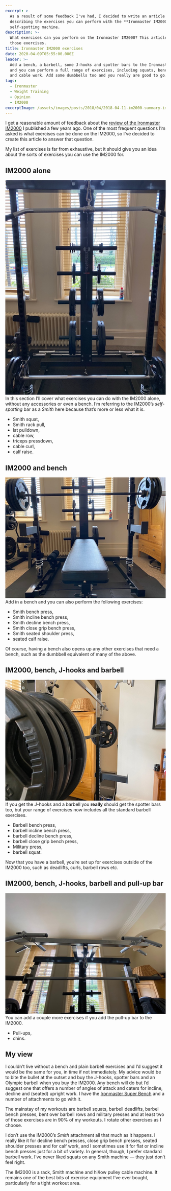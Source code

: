 ```yaml
---
excerpt: >-
  As a result of some feedback I've had, I decided to write an article
  describing the exercises you can perform with the **Ironmaster IM2000**
  self-spotting machine.
description: >-
  What exercises can you perform on the Ironmaster IM2000? This article lists
  those exercises.
title: Ironmaster IM2000 exercises
date: 2020-04-09T05:55:00.000Z
leader: >-
  Add a bench, a barbell, some J-hooks and spotter bars to the Ironmaster IM2000
  and you can perform a full range of exercises, including squats, bench presses
  and cable work. Add some dumbbells too and you really are good to go.
tags:
  - Ironmaster
  - Weight Training
  - Opinion
  - IM2000
excerptImage: /assets/images/posts/2018/04/2018-04-11-im2000-summary-image.png
---
```

I get a reasonable amount of feedback about the [review of the Ironmaster IM2000](/ironmaster-im2000-review-awesome-essentially) I published a few years ago. One of the most frequent questions I’m asked is what exercises can be done on the IM2000, so I’ve decided to create this article to answer that question.

My list of exercises is far from exhaustive, but it should give you an idea about the sorts of exercises you can use the IM2000 for.

## IM2000 alone

![Ironmaster IM2000 lat pulldown setup.](/assets/images/posts/2020/04/2020-04-09-im2000-ex-alone.jpg "class=s33 right|@itemprop=image")
In this section I’ll cover what exercises you can do with the IM2000 alone, without any accessories or even a bench. I’m referring to the IM2000’s *self-spotting* bar as a *Smith* here because that’s more or less what it is.

- Smith squat,
- Smith rack pull,
- lat pulldown,
- cable row,
- triceps pressdown,
- cable curl,
- calf raise.

## IM2000 and bench

![Ironmaster IM2000 with Ironmaster Superbench.](/assets/images/posts/2020/04/2020-04-09-im2000-ex-bench.jpg "class=s33 right|@itemprop=image")
Add in a bench and you can also perform the following exercises:

- Smith bench press,
- Smith incline bench press,
- Smith decline bench press,
- Smith close grip bench press,
- Smith seated shoulder press,
- seated calf raise.

Of course, having a bench also opens up any other exercises that need a bench, such as the dumbbell equivalent of many of the above.

## IM2000, bench, J-hooks and barbell

![Ironmaster IM2000 with barbell, J-hooks and spotter bars.](/assets/images/posts/2020/04/2020-04-09-im2000-ex-barbell.jpg "class=s33 right|@itemprop=image")
If you get the J-hooks and a barbell you **really** should get the spotter bars too, but your range of exercises now includes all the standard barbell exercises.

- Barbell bench press,
- barbell incline bench press,
- barbell decline bench press,
- barbell close grip bench press,
- Military press,
- barbell squat.

Now that you have a barbell, you’re set up for exercises outside of the IM2000 too, such as deadlifts, curls, barbell rows etc.

## IM2000, bench, J-hooks, barbell and pull-up bar

![Ironmaster IM2000 with pull-up bar.](/assets/images/posts/2020/04/2020-04-09-im2000-ex-pullup.jpg "class=s33 right|@itemprop=image")
You can add a couple more exercises if you add the pull-up bar to the IM2000.

- Pull-ups,
- chins.

## My view

I couldn’t live without a bench and plain barbell exercises and I’d suggest it would be the same for you, in time if not immediately. My advice would be to bite the bullet at the outset and buy the J-hooks, spotter bars and an Olympic barbell when you buy the IM2000. Any bench will do but I’d suggest one that offers a number of angles of attack and caters for incline, decline and (seated) upright work. I have the [Ironmaster Super Bench](/ironmaster-super-bench-review) and a number of attachments to go with it.

The mainstay of my workouts are barbell squats, barbell deadlifts, barbel bench presses, bent over barbell rows and military presses and at least two of those exercises are in 90% of my workouts. I rotate other exercises as I choose. 

I don’t use the IM2000’s *Smith* attachment all that much as it happens. I really like it for decline bench presses, close grip bench presses, seated shoulder presses and for calf work, and I sometimes use it for flat or incline bench presses just for a bit of variety. In general, though, I prefer standard barbell work. I’ve never liked squats on any Smith machine — they just don’t feel right.

The IM2000 is a rack, Smith machine and hi/low pulley cable machine. It remains one of the best bits of exercise equipment I’ve ever bought, particularly for a tight workout area.

